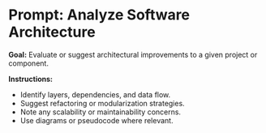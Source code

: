 # Prompt: Analyze Software Architecture

**Goal:** Evaluate or suggest architectural improvements to a given project or component.

**Instructions:**
- Identify layers, dependencies, and data flow.
- Suggest refactoring or modularization strategies.
- Note any scalability or maintainability concerns.
- Use diagrams or pseudocode where relevant.
